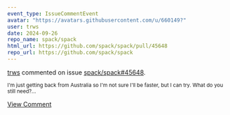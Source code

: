 ```yaml
---
event_type: IssueCommentEvent
avatar: "https://avatars.githubusercontent.com/u/660149?"
user: trws
date: 2024-09-26
repo_name: spack/spack
html_url: https://github.com/spack/spack/pull/45648
repo_url: https://github.com/spack/spack
---
```


<a href='https://github.com/trws' target='_blank'>trws</a> commented on issue <a href='https://github.com/spack/spack/pull/45648' target='_blank'>spack/spack#45648</a>.

<small>I'm just getting back from Australia so I'm not sure I'll be faster, but I can try.  What do you still need?...</small>

<a href='https://github.com/spack/spack/pull/45648' target='_blank'>View Comment</a>